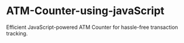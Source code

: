 # ATM-Counter-using-javaScript
Efficient JavaScript-powered ATM Counter for hassle-free transaction tracking.
